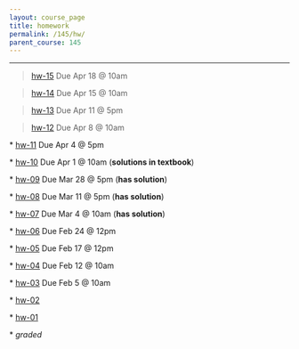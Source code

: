 ```yaml
---
layout: course_page
title: homework
permalink: /145/hw/
parent_course: 145
---
```


----
>  [hw-15](/145/hw15) Due Apr 18 @ 10am

>  [hw-14](/145/hw14) Due Apr 15 @ 10am

>  [hw-13](/145/hw13) Due Apr 11 @ 5pm

>  [hw-12](/145/hw12) Due Apr 8 @ 10am

\* [hw-11](/145/hw11) Due Apr 4 @ 5pm

\* [hw-10](/145/hw10) Due Apr 1 @ 10am (**solutions in textbook**)

\* [hw-09](/145/hw09) Due Mar 28 @ 5pm (**has solution**)

\* [hw-08](/145/hw08) Due Mar 11 @ 5pm (**has solution**)

\* [hw-07](/145/hw07) Due Mar 4 @ 10am (**has solution**)

\* [hw-06](/145/hw06) Due Feb 24 @ 12pm

\* [hw-05](/145/hw05) Due Feb 17 @ 12pm

\* [hw-04](/145/hw04) Due Feb 12 @ 10am

\* [hw-03](/145/hw03) Due Feb 5 @ 10am

\* [hw-02](/145/hw02)

\* [hw-01](/145/hw01)

\* *graded*
